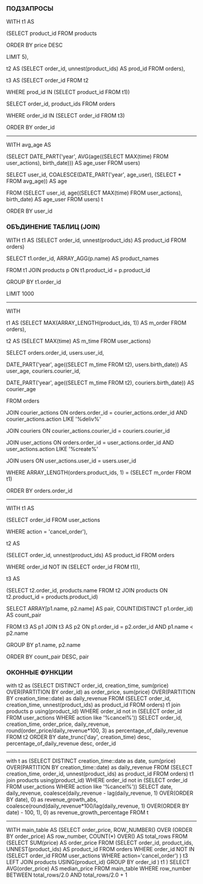 ### ПОДЗАПРОСЫ

WITH t1 AS 

(SELECT product_id FROM products

ORDER BY price DESC 

LIMIT 5), 

t2 AS (SELECT order_id, unnest(product_ids) AS prod_id FROM orders), 

t3 AS (SELECT order_id FROM t2

WHERE prod_id IN (SELECT product_id FROM t1))

SELECT order_id, product_ids FROM orders

WHERE order_id IN (SELECT order_id FROM t3)

ORDER BY order_id

------------------------------

WITH avg_age AS 

(SELECT DATE_PART('year', AVG(age((SELECT MAX(time) FROM user_actions), birth_date))) AS age_user FROM users)

SELECT user_id, COALESCE(DATE_PART('year', age_user), (SELECT * FROM avg_age)) AS age

FROM (SELECT user_id, age((SELECT MAX(time) FROM user_actions), birth_date) AS age_user FROM users) t

ORDER BY user_id

### ОБЪДИНЕНИЕ ТАБЛИЦ (JOIN)

WITH t1 AS (SELECT order_id, unnest(product_ids) AS product_id FROM orders)

SELECT t1.order_id, ARRAY_AGG(p.name) AS product_names

FROM t1 JOIN products p ON t1.product_id = p.product_id

GROUP BY t1.order_id

LIMIT 1000

------------------------------

WITH 

t1 AS (SELECT MAX(ARRAY_LENGTH(product_ids, 1)) AS m_order FROM orders), 

t2 AS (SELECT MAX(time) AS m_time FROM user_actions)

SELECT orders.order_id, users.user_id, 

DATE_PART('year', age((SELECT m_time FROM t2), users.birth_date)) AS user_age, couriers.courier_id, 

DATE_PART('year', age((SELECT m_time FROM t2), couriers.birth_date)) AS courier_age

FROM orders 

JOIN courier_actions ON orders.order_id = courier_actions.order_id AND courier_actions.action LIKE '%deliv%' 

JOIN couriers ON courier_actions.courier_id = couriers.courier_id 

JOIN user_actions ON orders.order_id = user_actions.order_id AND user_actions.action LIKE '%create%' 

JOIN users ON user_actions.user_id = users.user_id

WHERE ARRAY_LENGTH(orders.product_ids, 1) = (SELECT m_order FROM   t1)

ORDER BY orders.order_id

------------------------------

WITH t1 AS 

(SELECT order_id FROM user_actions

WHERE action = 'cancel_order'), 

t2 AS 

(SELECT order_id, unnest(product_ids) AS product_id FROM orders

WHERE order_id NOT IN (SELECT order_id FROM t1)), 

t3 AS 

(SELECT t2.order_id, products.name FROM t2 JOIN products ON t2.product_id = products.product_id)

SELECT ARRAY[p1.name, p2.name] AS pair, COUNT(DISTINCT p1.order_id) AS count_pair

FROM t3 AS p1 JOIN t3 AS p2 ON p1.order_id = p2.order_id AND p1.name < p2.name

GROUP BY p1.name, p2.name

ORDER BY count_pair DESC, pair

### ОКОННЫЕ ФУНКЦИИ

with t2 as (SELECT DISTINCT order_id,
                            creation_time,
                            sum(price) OVER(PARTITION BY order_id) as order_price,
                            sum(price) OVER(PARTITION BY creation_time::date) as daily_revenue
            FROM   (SELECT order_id,
                           creation_time,
                           unnest(product_ids) as product_id
                    FROM   orders) t1 join products p using(product_id)
            WHERE  order_id not in (SELECT order_id
                                    FROM   user_actions
                                    WHERE  action like '%cancel%'))
SELECT order_id,
       creation_time,
       order_price,
       daily_revenue,
       round(order_price/daily_revenue*100, 3) as percentage_of_daily_revenue
FROM   t2
ORDER BY date_trunc('day', creation_time) desc, percentage_of_daily_revenue desc, order_id

------------------------------

with t as (SELECT DISTINCT creation_time::date as date,
                           sum(price) OVER(PARTITION BY creation_time::date) as daily_revenue
           FROM   (SELECT creation_time,
                          order_id,
                          unnest(product_ids) as product_id
                   FROM   orders) t1 join products using(product_id)
           WHERE  order_id not in (SELECT order_id
                                   FROM   user_actions
                                   WHERE  action like '%cancel%'))
SELECT date,
       daily_revenue,
       coalesce(daily_revenue - lag(daily_revenue, 1) OVER(ORDER BY date),
                0) as revenue_growth_abs,
       coalesce(round(daily_revenue*100/lag(daily_revenue, 1) OVER(ORDER BY date) - 100, 1),
                0) as revenue_growth_percentage
FROM   t

------------------------------

WITH main_table AS 
(SELECT order_price, ROW_NUMBER() OVER (ORDER BY order_price) AS row_number, 
COUNT(*) OVER() AS total_rows 
FROM (SELECT SUM(price) AS order_price 
FROM (SELECT order_id, product_ids, UNNEST(product_ids) AS product_id 
FROM orders 
WHERE order_id NOT IN 
(SELECT order_id FROM user_actions WHERE action='cancel_order') ) t3 
LEFT JOIN products USING(product_id) 
GROUP BY order_id ) t1 ) 
SELECT AVG(order_price) AS median_price FROM main_table 
WHERE row_number BETWEEN total_rows/2.0 AND total_rows/2.0 + 1
